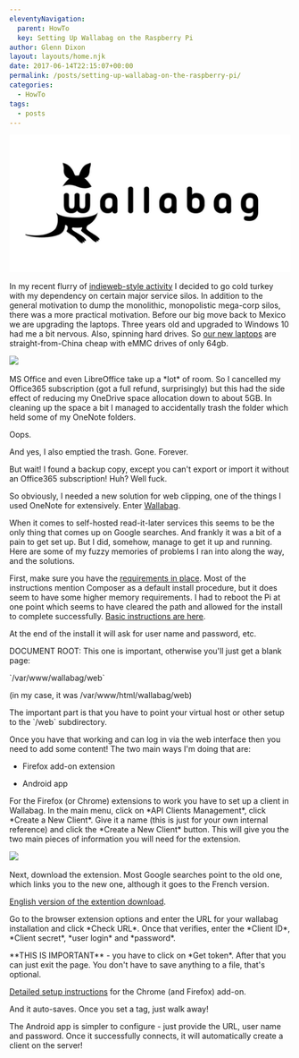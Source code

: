 ```yaml
---
eleventyNavigation:
  parent: HowTo
  key: Setting Up Wallabag on the Raspberry Pi
author: Glenn Dixon
layout: layouts/home.njk
date: 2017-06-14T22:15:07+00:00
permalink: /posts/setting-up-wallabag-on-the-raspberry-pi/
categories:
  - HowTo
tags:
  - posts
---
```

![](/img/2018/07/wallabag-logo.jpg)

In my recent flurry of [indieweb-style activity][1] I decided to go cold turkey with my dependency on certain major service silos. In addition to the general motivation to dump the monolithic, monopolistic mega-corp silos, there was a more practical motivation. Before our big move back to Mexico we are upgrading the laptops. Three years old and upgraded to Windows 10 had me a bit nervous. Also, spinning hard drives. So [our new laptops][2] are straight-from-China cheap with eMMC drives of only 64gb.

![](/img/2018/07/chuwi-768x768.png)

MS Office and even LibreOffice take up a \*lot\* of room. So I cancelled my Office365 subscription (got a full refund, surprisingly) but this had the side effect of reducing my OneDrive space allocation down to about 5GB. In cleaning up the space a bit I managed to accidentally trash the folder which held some of my OneNote folders.

Oops.

And yes, I also emptied the trash. Gone. Forever.

But wait! I found a backup copy, except you can't export or import it without an Office365 subscription! Huh? Well fuck.

So obviously, I needed a new solution for web clipping, one of the things I used OneNote for extensively. Enter [Wallabag][3].

When it comes to self-hosted read-it-later services this seems to be the only thing that comes up on Google searches. And frankly it was a bit of a pain to get set up. But I did, somehow, manage to get it up and running. Here are some of my fuzzy memories of problems I ran into along the way, and the solutions.

First, make sure you have the [requirements in place][4]. Most of the instructions mention Composer as a default install procedure, but it does seem to have some higher memory requirements. I had to reboot the Pi at one point which seems to have cleared the path and allowed for the install to complete successfully. [Basic instructions are here][5].

At the end of the install it will ask for user name and password, etc.

DOCUMENT ROOT: This one is important, otherwise you'll just get a blank page:

\`/var/www/wallabag/web\`

(in my case, it was /var/www/html/wallabag/web)

The important part is that you have to point your virtual host or other setup to the \`/web\` subdirectory.

Once you have that working and can log in via the web interface then you need to add some content! The two main ways I'm doing that are:

- Firefox add-on extension
  
- Android app

For the Firefox (or Chrome) extensions to work you have to set up a client in Wallabag. In the main menu, click on \*API Clients Management\*, click \*Create a New Client\*. Give it a name (this is just for your own internal reference) and click the \*Create a New Client\* button. This will give you the two main pieces of information you will need for the extension.

![](/img/2018/07/wallabag1-768x585.png)

Next, download the extension. Most Google searches point to the old one, which links you to the new one, although it goes to the French version.

[English version of the extention download][6].

Go to the browser extension options and enter the URL for your wallabag installation and click \*Check URL\*. Once that verifies, enter the \*Client ID\*, \*Client secret\*, \*user login\* and \*password\*.

\*\*THIS IS IMPORTANT\*\* - you have to click on \*Get token\*. After that you can just exit the page. You don't have to save anything to a file, that's optional.

[Detailed setup instructions][7] for the Chrome (and Firefox) add-on.

And it auto-saves. Once you set a tag, just walk away!

The Android app is simpler to configure - just provide the URL, user name and password. Once it successfully connects, it will automatically create a client on the server!

[1]: http://indieweb.org/
[2]: http://en.chuwi.com/pc.html
[3]: http://wallabag.org
[4]: https://doc.wallabag.org/en/admin/installation/requirements.html
[5]: https://doc.wallabag.org/en/admin/installation/installation.html
[6]: https://addons.mozilla.org/en-US/firefox/addon/wallabagger/
[7]: https://wallabag.org/en/news/wallabagger-howto